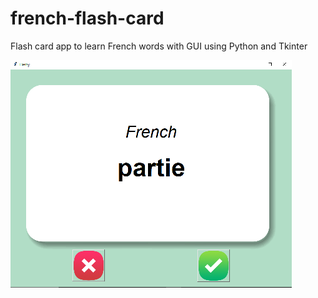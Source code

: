# french-flash-card

Flash card app to learn French words with GUI using Python and Tkinter

![alt text](https://github.com/korialstratz/french-flash-card/blob/main/flash.png?raw=true)

